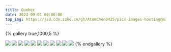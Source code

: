 ```yaml
---
title: Quebec
date: 2024-09-01 00:00:00
top_img: https://jsd.cdn.zzko.cn/gh/AtomChen0425/picx-images-hosting@master/20240901/IMG_0772.1e8jnsusg2.webp
---
```

{% gallery true,1000,5 %}

![](https://jsd.cdn.zzko.cn/gh/AtomChen0425/picx-images-hosting@master/20240901/IMG_0814.1aoxq31pnr.webp)
![](https://jsd.cdn.zzko.cn/gh/AtomChen0425/picx-images-hosting@master/20240901/IMG_0733.9dcwiv9we2.webp)
![](https://jsd.cdn.zzko.cn/gh/AtomChen0425/picx-images-hosting@master/20240901/IMG_0759.7w6rh45rnt.webp)
![](https://jsd.cdn.zzko.cn/gh/AtomChen0425/picx-images-hosting@master/20240901/IMG_0768-Pano.8vmuua8ium.webp)
![](https://jsd.cdn.zzko.cn/gh/AtomChen0425/picx-images-hosting@master/20240901/IMG_0772.1e8jnsusg2.webp)
![](https://jsd.cdn.zzko.cn/gh/AtomChen0425/picx-images-hosting@master/20240901/IMG_0773.86tla9kzv8.webp)
![](https://jsd.cdn.zzko.cn/gh/AtomChen0425/picx-images-hosting@master/20240901/IMG_0785.8hgf3f0811.webp)
![](https://jsd.cdn.zzko.cn/gh/AtomChen0425/picx-images-hosting@master/20240901/IMG_0787.5fkj26yvuc.webp)
![](https://jsd.cdn.zzko.cn/gh/AtomChen0425/picx-images-hosting@master/20240901/IMG_0794.6bh0hn8kb5.webp)
![](https://jsd.cdn.zzko.cn/gh/AtomChen0425/picx-images-hosting@master/20240901/IMG_0796.70aa1nw3c5.webp)
![](https://jsd.cdn.zzko.cn/gh/AtomChen0425/picx-images-hosting@master/20240901/IMG_0802.ic28cl43c.webp)
{% endgallery %}